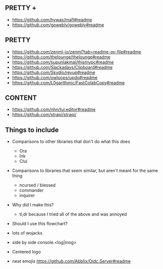 ## PRETTY +
- https://github.com/hywax/mafl#readme
- https://github.com/gowebly/gowebly#readme
## PRETTY

- https://github.com/zenml-io/zenml?tab=readme-ov-file#readme
- https://github.com/thelounge/thelounge#readme
- https://github.com/supunlakmal/thismypc#readme
- https://github.com/Slackadays/Clipboard#readme
- https://github.com/Skydio/revup#readme
- https://github.com/owloops/updo#readme
- https://github.com/L0garithmic/FastColabCopy#readme

## CONTENT
- https://github.com/nhn/tui.editor#readme
- https://github.com/strapi/strapi/

## Things to include
- Comparisons to other libraries that don't do what this does
  - Ora
  - Ink
  - Clui
- Comparisons to libraries that seem similar, but aren't meant for the same thing
  - ncursed / blessed
  - commander
  - inquirer

- Why did I make this?
  - tl;dr because I tried all of the above and was annoyed

- Should I use this flowchart?
- lots of wojacks
- side by side console.<log|mog>


- Centered logo
- neat emojis https://github.com/Abblix/Oidc.Server#readme